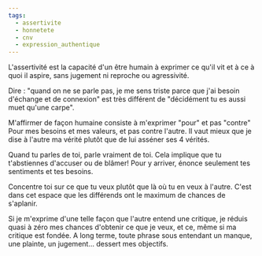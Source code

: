 ```yaml
---
tags:
  - assertivite
  - honnetete
  - cnv
  - expression_authentique
---
```


L'assertivité est la capacité d'un être humain à exprimer ce qu'il vit et à ce à quoi il aspire, sans jugement ni reproche ou agressivité.

Dire : "quand on ne se parle pas, je me sens triste parce que j'ai besoin d'échange et de connexion" est très différent de "décidément tu es aussi muet qu'une carpe".

M'affirmer de façon humaine consiste à m'exprimer "pour" et pas "contre" Pour mes besoins et mes valeurs, et pas contre l'autre. Il vaut mieux que je dise à l'autre ma vérité plutôt que de lui asséner ses 4 vérités.

Quand tu parles de toi, parle vraiment de toi. Cela implique que tu t'abstiennes d'accuser ou de blâmer! Pour y arriver, énonce seulement tes sentiments et tes besoins.

Concentre toi sur ce que tu veux plutôt que là où tu en veux à l'autre. C'est dans cet espace que les différends ont le maximum de chances de s'aplanir.

Si je m'exprime d'une telle façon que l'autre entend une critique, je réduis quasi à zéro mes chances d'obtenir ce que je veux, et ce, même si ma critique est fondée. A long terme, toute phrase sous entendant un manque, une plainte, un jugement... dessert mes objectifs.

